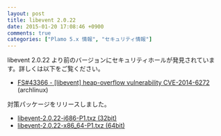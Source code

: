 ```yaml
---
layout: post
title: libevent 2.0.22
date: 2015-01-20 17:08:46 +0900
comments: true
categories: ["Plamo 5.x 情報", "セキュリティ情報"]
---
```

libevent 2.0.22 より前のバージョンにセキュリティホールが発見されています。詳しくは以下をご覧ください。

* [FS#43366 - [libevent] heap-overflow vulnerability CVE-2014-6272](https://bugs.archlinux.org/task/43366) (archlinux)

対策パッケージをリリースしました。

* [libevent-2.0.22-i686-P1.txz (32bit)](ftp://plamo.linet.gr.jp/pub/Plamo-5.x/x86/plamo/01_minimum/nfs.txz/libevent-2.0.22-i686-P1.txz)
* [libevent-2.0.22-x86_64-P1.txz (64bit)](ftp://plamo.linet.gr.jp/pub/Plamo-5.x/x86_64/plamo/01_minimum/nfs.txz/libevent-2.0.22-x86_64-P1.txz)
